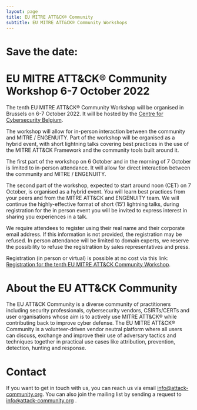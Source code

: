 ```yaml
---
layout: page
title: EU MITRE ATT&CK® Community
subtitle: EU MITRE ATT&CK® Community Workshops
---
```


# Save the date: 
# EU MITRE ATT&CK® Community Workshop 6-7 October 2022

The tenth EU MITRE ATT&CK® Community Workshop will be organised in Brussels on 6-7 October 2022. It will be hosted by the <a href="https://ccb.belgium.be/en"> Centre for Cybersecurity Belgium</a>. 

The workshop will allow for in-person interaction between the community and MITRE / ENGENUITY. Part of the workshop will be organised as a hybrid event, with short lightning talks covering best practices in the use of the MITRE ATT&CK Framework and the community tools built around it.

The first part of the workshop on 6 October and in the morning of 7 October is limited to in-person attendance. It will allow for direct interaction between the community and MITRE / ENGENUITY.

The second part of the workshop, expected to start around noon (CET) on 7 October, is organised as a hybrid event. You will learn best practices from your peers and from the MITRE ATT&CK and ENGENUITY team. We will continue the highly-effective format of short (15’) lightning talks, during registration for the in person event you will be invited to express interest in sharing you experiences in a talk. 

We require attendees to register using their real name and their corporate email address. If this information is not provided, the registration may be refused. In person attendance will be limited to domain experts, we reserve the possibility to refuse the registratiion by sales representatives and press.

Registration (in person or virtual) is possible at no cost via this link: <a href="https://www.xing.com/events/eu-mitre-att-ck-community-workshop-4153389"> Registration for the tenth 
EU MITRE ATT&CK Community Workshop</a>. 

# About the EU ATT&CK Community

The EU ATT&CK Community is a diverse community of practitioners including security professionals, cybersecurity vendors, CSIRTs/CERTs and user organisations whose aim is to actively use MITRE ATT&CK® while contributing back to improve cyber defense. The EU MITRE ATT&CK® Community is a volunteer-driven vendor neutral platform where all users can discuss, exchange and improve their use of adversary tactics and techniques together in practical use cases like attribution, prevention, detection, hunting and response.

# Contact

If you want to get in touch with us, you can reach us via email info@attack-community.org. You can also join the mailing list by sending a request to info@attack-community.org .

